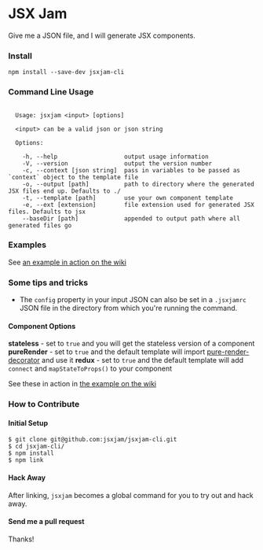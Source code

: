 # JSX Jam

Give me a JSON file, and I will generate JSX components.  


### Install

```
npm install --save-dev jsxjam-cli
```

### Command Line Usage
```

  Usage: jsxjam <input> [options]

  <input> can be a valid json or json string

  Options:

    -h, --help                   output usage information
    -V, --version                output the version number
    -c, --context [json string]  pass in variables to be passed as `context` object to the template file
    -o, --output [path]          path to directory where the generated JSX files end up. Defaults to ./
    -t, --template [path]        use your own component template
    -e, --ext [extension]        file extension used for generated JSX files. Defaults to jsx
    --baseDir [path]             appended to output path where all generated files go

```

### Examples 
See [an example in action on the wiki](https://github.com/jsxjam/jsxjam-cli/wiki/Example)

### Some tips and tricks

- The `config` property in your input JSON can also be set in a `.jsxjamrc` JSON file in the directory from which you're running the command. 

#### Component Options
__stateless__ - set to `true` and you will get the stateless version of a component
__pureRender__ - set to `true` and the default template will import [pure-render-decorator](https://www.npmjs.com/package/pure-render-decorator) and use it
__redux__ - set to `true` and the default template will add `connect` and `mapStateToProps()` to your component

See these in action in [the example on the wiki](https://github.com/jsxjam/jsxjam-cli/wiki/Example)

### How to Contribute
#### Initial Setup
```
$ git clone git@github.com:jsxjam/jsxjam-cli.git
$ cd jsxjam-cli/
$ npm install
$ npm link
```

#### Hack Away
After linking, `jsxjam` becomes a global command for you to try out and hack away. 

#### Send me a pull request
Thanks!
